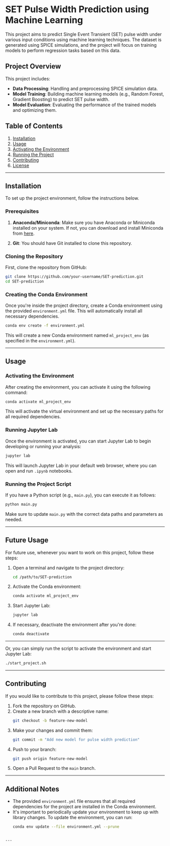 # SET Pulse Width Prediction using Machine Learning

This project aims to predict Single Event Transient (SET) pulse width under various input conditions using machine learning techniques. The dataset is generated using SPICE simulations, and the project will focus on training models to perform regression tasks based on this data.

## Project Overview

This project includes:
- **Data Processing**: Handling and preprocessing SPICE simulation data.
- **Model Training**: Building machine learning models (e.g., Random Forest, Gradient Boosting) to predict SET pulse width.
- **Model Evaluation**: Evaluating the performance of the trained models and optimizing them.

## Table of Contents

1. [Installation](#installation)
2. [Usage](#usage)
3. [Activating the Environment](#activating-the-environment)
4. [Running the Project](#running-the-project)
5. [Contributing](#contributing)
6. [License](#license)

---

## Installation

To set up the project environment, follow the instructions below.

### Prerequisites

1. **Anaconda/Miniconda**: Make sure you have Anaconda or Miniconda installed on your system. If not, you can download and install Miniconda from [here](https://docs.conda.io/en/latest/miniconda.html).

2. **Git**: You should have Git installed to clone this repository.

### Cloning the Repository

First, clone the repository from GitHub:
```bash
git clone https://github.com/your-username/SET-prediction.git
cd SET-prediction
```

### Creating the Conda Environment

Once you're inside the project directory, create a Conda environment using the provided `environment.yml` file. This will automatically install all necessary dependencies.

```bash
conda env create -f environment.yml
```

This will create a new Conda environment named `ml_project_env` (as specified in the `environment.yml`).

---

## Usage

### Activating the Environment

After creating the environment, you can activate it using the following command:

```bash
conda activate ml_project_env
```

This will activate the virtual environment and set up the necessary paths for all required dependencies.

### Running Jupyter Lab

Once the environment is activated, you can start Jupyter Lab to begin developing or running your analysis:

```bash
jupyter lab
```

This will launch Jupyter Lab in your default web browser, where you can open and run `.ipynb` notebooks.

### Running the Project Script

If you have a Python script (e.g., `main.py`), you can execute it as follows:

```bash
python main.py
```

Make sure to update `main.py` with the correct data paths and parameters as needed.

---

## Future Usage

For future use, whenever you want to work on this project, follow these steps:

1. Open a terminal and navigate to the project directory:
   ```bash
   cd /path/to/SET-prediction
   ```

2. Activate the Conda environment:
   ```bash
   conda activate ml_project_env
   ```

3. Start Jupyter Lab:
   ```bash
   jupyter lab
   ```

4. If necessary, deactivate the environment after you're done:
   ```bash
   conda deactivate
   ```

---

Or, you can simply run the script to activate the environment and start Jupyter Lab:

```bash
./start_project.sh
```

---

## Contributing

If you would like to contribute to this project, please follow these steps:

1. Fork the repository on GitHub.
2. Create a new branch with a descriptive name:
   ```bash
   git checkout -b feature-new-model
   ```
3. Make your changes and commit them:
   ```bash
   git commit -m "Add new model for pulse width prediction"
   ```
4. Push to your branch:
   ```bash
   git push origin feature-new-model
   ```
5. Open a Pull Request to the `main` branch.

---

## Additional Notes

- The provided `environment.yml` file ensures that all required dependencies for the project are installed in the Conda environment.
- It's important to periodically update your environment to keep up with library changes. To update the environment, you can run:
  ```bash
  conda env update --file environment.yml --prune
  ```

```

---
